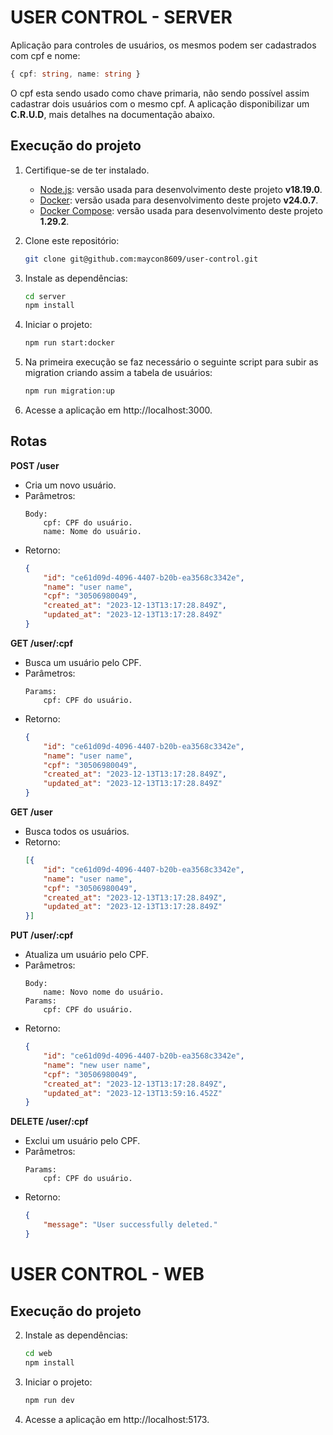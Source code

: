 # USER CONTROL - SERVER
  Aplicação para controles de usuários, os mesmos podem ser cadastrados com cpf e nome:
  ```typeScript
  { cpf: string, name: string }
  ```
  O cpf esta sendo usado como chave primaria, não sendo possível assim cadastrar dois usuários com o mesmo cpf.
  A aplicação disponibilizar um **C.R.U.D**, mais detalhes na documentação abaixo.

## Execução do projeto
1. Certifique-se de ter instalado.
    - [Node.js](https://nodejs.org/en): versão usada para desenvolvimento deste projeto **v18.19.0**.
    - [Docker](https://docs.docker.com/get-docker/): versão usada para desenvolvimento deste projeto **v24.0.7**.
    - [Docker Compose](https://docs.docker.com/compose/install/): versão usada para desenvolvimento deste projeto **1.29.2**.

2. Clone este repositório:
    ```bash
    git clone git@github.com:maycon8609/user-control.git
    ```

3. Instale as dependências:
    ```bash
    cd server
    npm install
    ```

4. Iniciar o projeto:
    ```bash
    npm run start:docker
    ```

5. Na primeira execução se faz necessário o seguinte script para subir as migration criando assim a tabela de usuários:
    ```bash
    npm run migration:up
    ```

6. Acesse a aplicação em http://localhost:3000.

## Rotas
**POST /user**
- Cria um novo usuário.
- Parâmetros:
    ```
    Body:
        cpf: CPF do usuário.
        name: Nome do usuário.
    ```
- Retorno:
    ```json
    {
        "id": "ce61d09d-4096-4407-b20b-ea3568c3342e",
        "name": "user name",
        "cpf": "30506980049",
        "created_at": "2023-12-13T13:17:28.849Z",
        "updated_at": "2023-12-13T13:17:28.849Z"
    }
    ```

**GET /user/:cpf**
- Busca um usuário pelo CPF.
- Parâmetros:
    ```
    Params:
        cpf: CPF do usuário.
    ```
- Retorno:
    ```json
    {
        "id": "ce61d09d-4096-4407-b20b-ea3568c3342e",
        "name": "user name",
        "cpf": "30506980049",
        "created_at": "2023-12-13T13:17:28.849Z",
        "updated_at": "2023-12-13T13:17:28.849Z"
    }
    ```

**GET /user**
- Busca todos os usuários.
- Retorno:
    ```json
    [{
        "id": "ce61d09d-4096-4407-b20b-ea3568c3342e",
        "name": "user name",
        "cpf": "30506980049",
        "created_at": "2023-12-13T13:17:28.849Z",
        "updated_at": "2023-12-13T13:17:28.849Z"
    }]
    ```

**PUT /user/:cpf**
- Atualiza um usuário pelo CPF.
- Parâmetros:
    ```
    Body:
        name: Novo nome do usuário.
    Params:
        cpf: CPF do usuário.
    ```
- Retorno:
    ```json
    {
        "id": "ce61d09d-4096-4407-b20b-ea3568c3342e",
        "name": "new user name",
        "cpf": "30506980049",
        "created_at": "2023-12-13T13:17:28.849Z",
        "updated_at": "2023-12-13T13:59:16.452Z"
    }
    ```

**DELETE /user/:cpf**
- Exclui um usuário pelo CPF.
- Parâmetros:
    ```
    Params:
        cpf: CPF do usuário.
    ```
- Retorno:
    ```json
    {
        "message": "User successfully deleted."
    }
    ```

# USER CONTROL - WEB
## Execução do projeto
2. Instale as dependências:
    ```bash
    cd web
    npm install
    ```

3. Iniciar o projeto:
    ```bash
    npm run dev
    ```

4. Acesse a aplicação em http://localhost:5173.